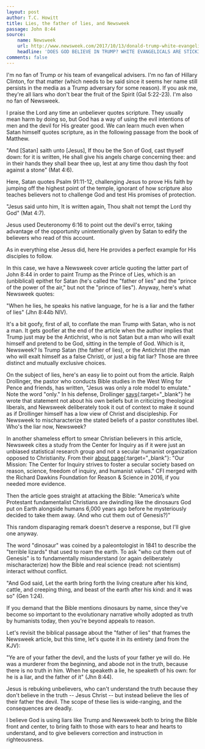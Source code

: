 ```yaml
---
layout: post
author: T.C. Howitt
title: Lies, the father of lies, and Newsweek
passage: John 8:44
source:
    name: Newsweek
    url: http://www.newsweek.com/2017/10/13/donald-trump-white-evangelicals-support-god-677587.html
    headline: 'DOES GOD BELIEVE IN TRUMP? WHITE EVANGELICALS ARE STICKING WITH THEIR "PRINCE OF LIES"'
comments: false
---
```


I'm no fan of Trump or his team of evangelical advisers.  I'm no fan of Hillary Clinton, for that matter (which needs to be said since it seems her name still persists in the media as a Trump adversary for some reason).  If you ask me, they're all liars who don't bear the fruit of the Spirit (Gal 5:22-23).  I'm also no fan of Newsweek.

I praise the Lord any time an unbeliever quotes scripture.  They usually mean harm by doing so, but God has a way of using the evil intentions of men and the devil for His greater good.  We can learn much even when Satan himself quotes scripture, as in the following passage from the book of Matthew.

"And [Satan] saith unto [Jesus], If thou be the Son of God, cast thyself down: for it is written, He shall give his angels charge concerning thee: and in their hands they shall bear thee up, lest at any time thou dash thy foot against a stone" (Mat 4:6).

Here, Satan quotes Psalm 91:11-12, challenging Jesus to prove His faith by jumping off the highest point of the temple, ignorant of how scripture also teaches believers not to challenge God and test His promises of protection.

"Jesus said unto him, It is written again, Thou shalt not tempt the Lord thy God" (Mat 4:7).

Jesus used Deuteronomy 6:16 to point out the devil's error, taking advantage of the opportunity unintentionally given by Satan to edify the believers who read of this account.

As in everything else Jesus did, here He provides a perfect example for His disciples to follow.

In this case, we have a Newsweek cover article quoting the latter part of John 8:44 in order to paint Trump as the Prince of Lies, which is an (unbiblical) epithet for Satan (he's called the "father of lies" and the "prince of the power of the air," but not the "prince of lies").  Anyway, here's what Newsweek quotes:

"When he lies, he speaks his native language, for he is a liar and the father of lies" (Jhn 8:44b NIV).

It's a bit goofy, first of all, to conflate the man Trump with Satan, who is not a man.  It gets goofier at the end of the article when the author implies that Trump just may be the Antichrist, who is not Satan but a man who will exalt himself and pretend to be God, sitting in the temple of God.  Which is it, Newsweek?  Is Trump Satan (the father of lies), or the Antichrist (the man who will exalt himself as a false Christ), or just a big fat liar?  Those are three distinct and mutually exclusive choices.

On the subject of lies, here's an easy lie to point out from the article.  Ralph Drollinger, the pastor who conducts Bible studies in the West Wing for Pence and friends, has written, "Jesus was only a role model to emulate."  Note the word "only."  In his defense, Drollinger [says](https://capmin.org/capitol-ministries-responds-to-newsweek/){:target="_blank"} he wrote that statement not about his own beliefs but in criticizing theological liberals, and Newsweek deliberately took it out of context to make it sound as if Drollinger himself has a low view of Christ and discipleship.  For Newsweek to mischaracterize the stated beliefs of a pastor constitutes libel.  Who's the liar now, Newsweek?

In another shameless effort to smear Christian believers in this article, Newsweek cites a study from the Center for Inquiry as if it were just an unbiased statistical research group and not a secular humanist organization opposed to Christianity.  From their [about page](https://www.centerforinquiry.net/about){:target="_blank"}: "Our Mission: The Center for Inquiry strives to foster a secular society based on reason, science, freedom of inquiry, and humanist values."  CFI merged with the Richard Dawkins Foundation for Reason & Science in 2016, if you needed more evidence.

Then the article goes straight at attacking the Bible: "America’s white Protestant fundamentalist Christians are dwindling like the dinosaurs God put on Earth alongside humans 6,000 years ago before he mysteriously decided to take them away. (And who cut them out of Genesis?)"

This random disparaging remark doesn't deserve a response, but I'll give one anyway.

The word "dinosaur" was coined by a paleontologist in 1841 to describe the "terrible lizards" that used to roam the earth.  To ask "who cut them out of Genesis" is to fundamentally misunderstand (or again deliberately mischaracterize) how the Bible and real science (read: not scientism) interact without conflict.

"And God said, Let the earth bring forth the living creature after his kind, cattle, and creeping thing, and beast of the earth after his kind: and it was so" (Gen 1:24).

If you demand that the Bible mentions dinosaurs by name, since they've become so important to the evolutionary narrative wholly adopted as truth by humanists today, then you're beyond appeals to reason.

Let's revisit the biblical passage about the "father of lies" that frames the Newsweek article, but this time, let's quote it in its entirety (and from the KJV):

"Ye are of your father the devil, and the lusts of your father ye will do. He was a murderer from the beginning, and abode not in the truth, because there is no truth in him. When he speaketh a lie, he speaketh of his own: for he is a liar, and the father of it" (Jhn 8:44).

Jesus is rebuking unbelievers, who can't understand the truth because they don't believe in the truth -- Jesus Christ -- but instead believe the lies of their father the devil.  The scope of these lies is wide-ranging, and the consequences are deadly.

I believe God is using liars like Trump and Newsweek both to bring the Bible front and center, to bring faith to those with ears to hear and hearts to understand, and to give believers correction and instruction in righteousness.
